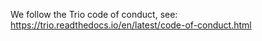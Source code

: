 We follow the Trio code of conduct, see:
    https://trio.readthedocs.io/en/latest/code-of-conduct.html
